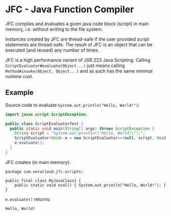# JFC - Java Function Compiler

JFC compiles and evaluates a given java code block (script) in main memory, i.e. without writing to the file system.

Instances created by JFC are thread-safe if the user provided script statements are thread-safe. The result of JFC is an object that can be executed (and reused) any number of times. 

JFC is a high performance variant of JSR 223 Java Scripting. Calling `ScriptEvaluator#evaluate(Object...)` just means calling `Method#invoke(Object, Object...)` and as such has the same minimal runtime cost.

## Example

Source code to evaluate `System.out.println("Hello, World!")`:
```java
import javax.script.ScriptException;

public class ScriptEvaluatorTest {
  public static void main(String[] args) throws ScriptException {
    String script = "System.out.println(\"Hello, World!\");";
    ScriptEvaluator<Void> e = new ScriptEvaluator<>(null, script, Void.class, null, null, null);
    e.evaluate();
  }
}
```

JFC creates (in main memory):
```
package com.veracloud.jfc.scripts;

public final class MyJavaClass1 {
	public static void eval() { System.out.println("Hello, World!"); }
}
```

`e.evaluate()` returns:
```
Hello, World!
```
